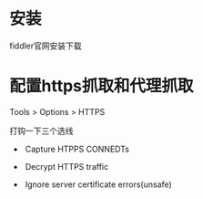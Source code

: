 # 安装

fiddler官网安装下载

# 配置https抓取和代理抓取

Tools > Options > HTTPS

打钩一下三个选线

-   ​       Capture HTPPS CONNEDTs

-   ​		Decrypt HTTPS traffic

-   ​		Ignore server certificate errors(unsafe)		